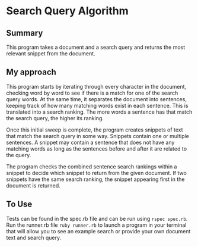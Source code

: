 # Search Query Algorithm

## Summary
This program takes a document and a search query and returns the most relevant snippet from the document. 

## My approach
This program starts by iterating through every character in the document, checking word by word to see if there is a match for one of the search query words. At the same time, it separates the document into sentences, keeping track of how many matching words exist in each sentence. This is translated into a search ranking. The more words a sentence has that match the search query, the higher its ranking.

Once this initial sweep is complete, the program creates snippets of text that match the search query in some way. Snippets contain one or multiple sentences. A snippet may contain a sentence that does not have any matching words as long as the sentences before and after it are related to the query.

The program checks the combined sentence search rankings within a snippet to decide which snippet to return from the given document. If two snippets have the same search ranking, the snippet appearing first in the document is returned.

## To Use
Tests can be found in the spec.rb file and can be run using ```rspec spec.rb```. Run the runner.rb file ```ruby runner.rb``` to launch a program in your terminal that will allow you to see an example search or provide your own document text and search query.
